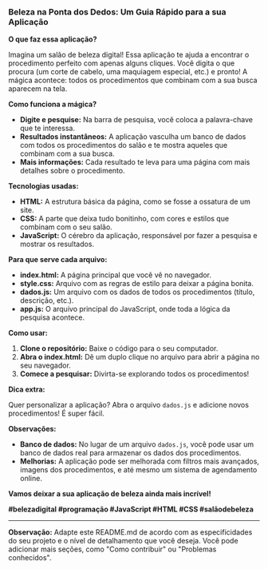 ### **Beleza na Ponta dos Dedos: Um Guia Rápido para a sua Aplicação**

**O que faz essa aplicação?**

Imagina um salão de beleza digital! Essa aplicação te ajuda a encontrar o procedimento perfeito com apenas alguns cliques. Você digita o que procura (um corte de cabelo, uma maquiagem especial, etc.) e pronto! A mágica acontece: todos os procedimentos que combinam com a sua busca aparecem na tela. 

**Como funciona a mágica?**

* **Digite e pesquise:** Na barra de pesquisa, você coloca a palavra-chave que te interessa.
* **Resultados instantâneos:** A aplicação vasculha um banco de dados com todos os procedimentos do salão e te mostra aqueles que combinam com a sua busca.
* **Mais informações:** Cada resultado te leva para uma página com mais detalhes sobre o procedimento. 

**Tecnologias usadas:**

* **HTML:** A estrutura básica da página, como se fosse a ossatura de um site.
* **CSS:** A parte que deixa tudo bonitinho, com cores e estilos que combinam com o seu salão.
* **JavaScript:** O cérebro da aplicação, responsável por fazer a pesquisa e mostrar os resultados.

**Para que serve cada arquivo:**

* **index.html:** A página principal que você vê no navegador.
* **style.css:** Arquivo com as regras de estilo para deixar a página bonita.
* **dados.js:** Um arquivo com os dados de todos os procedimentos (título, descrição, etc.).
* **app.js:** O arquivo principal do JavaScript, onde toda a lógica da pesquisa acontece.

**Como usar:**

1. **Clone o repositório:** Baixe o código para o seu computador.
2. **Abra o index.html:** Dê um duplo clique no arquivo para abrir a página no seu navegador.
3. **Comece a pesquisar:** Divirta-se explorando todos os procedimentos!

**Dica extra:**

Quer personalizar a aplicação? Abra o arquivo `dados.js` e adicione novos procedimentos! É super fácil.

**Observações:**

* **Banco de dados:** No lugar de um arquivo `dados.js`, você pode usar um banco de dados real para armazenar os dados dos procedimentos.
* **Melhorias:** A aplicação pode ser melhorada com filtros mais avançados, imagens dos procedimentos, e até mesmo um sistema de agendamento online.

**Vamos deixar a sua aplicação de beleza ainda mais incrível!** 

**#belezadigital #programação #JavaScript #HTML #CSS #salãodebeleza**

****

**Observação:** Adapte este README.md de acordo com as especificidades do seu projeto e o nível de detalhamento que você deseja. Você pode adicionar mais seções, como "Como contribuir" ou "Problemas conhecidos".
